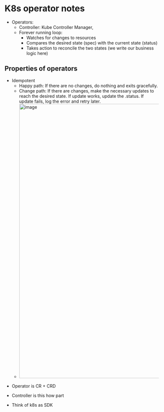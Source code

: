 # K8s operator notes

- Operators:
  - Controller: Kube Controller Manager, 
  - Forever running loop:
    - Watches for changes to resources
    - Compares the desired state (spec) with the current state (status)
    - Takes action to reconcile the two states (we write our business logic here)

## Properties of operators

- Idempotent
  - Happy path: If there are no changes, do nothing and exits gracefully.
  - Change path: If there are changes, make the necessary updates to reach the desired state. If update works, update the .status. If update fails, log the error and retry later.
  - <img width="1370" height="897" alt="image" src="https://github.com/user-attachments/assets/4284094e-db2a-4c6f-8e3b-be0fbef61ea4" />

* Operator is CR + CRD
* Controller is this how part

* Think of k8s as SDK
